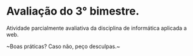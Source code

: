 # Avaliação do 3° bimestre.
Atividade parcialmente avaliativa da disciplina de informática aplicada a web.

~Boas práticas? Caso não, peço desculpas.~
